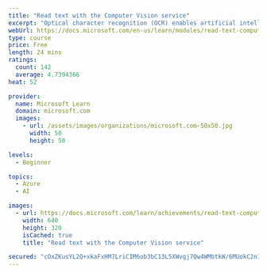 ```yaml
---
title: "Read text with the Computer Vision service"
excerpt: "Optical character recognition (OCR) enables artificial intelligence (AI) systems to read text in images, enabling applications to extract information from photographs, scanned documents, and other sources of digitized text."
webUrl: https://docs.microsoft.com/en-us/learn/modules/read-text-computer-vision/
type: course
price: Free
length: 24 mins
ratings:
  count: 142
  average: 4.7394366
heat: 52

provider:
  name: Microsoft Learn
  domain: microsoft.com
  images:
    - url: /assets/images/organizations/microsoft.com-50x50.jpg
      width: 50
      height: 50

levels:
  - Beginner

topics:
  - Azure
  - AI

images:
  - url: https://docs.microsoft.com/learn/achievements/read-text-computer-vision-social.png
    width: 640
    height: 320
    isCached: true
    title: "Read text with the Computer Vision service"

secured: "cOxZKusYL2Q+xkaFxHM7LriCIM6ob3bC13L5XWvgj7Qw4WMbtkW/6MUokC2n1G3tyDchBfwYVWdIuogbftMGXtV0pbyQGI7PwqunJHVDjosj/LWc8A0UN4ieZPvgRgJXQUOKZzI4ChCUC+1tCEPmZL9SbNVRIpy3nlqCb2+xHeXE5rAhMAihjan2lW8Vf7Fo2ZFQzjMOtdjQqLTh6NcA/nq3yPnb5an6djdh+owKW0IRT+EGLbfiL++JY1i8/Zc0C1s+AvSPW0PpObVXnjsPtK4951I6Mf9zUoAM+t1aiCdDVXHwG/4LIsWgIIEUsOV9DFcjSj2ur8Delo4J16XZO2RnZxHMJEim7NaOuZ0cX/+ikX3aq0jpudyd+B7yK2PbsG6wSPXLQ4FVdbBqYkeyahlu46ulvLPiMSSd+cPAMHg=;h2eeZp5hsUmwJ8Bkb7r77w=="
---
```


